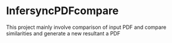 # InfersyncPDFcompare
This project mainly involve comparison of input PDF and compare similarities and generate a new resultant a PDF
